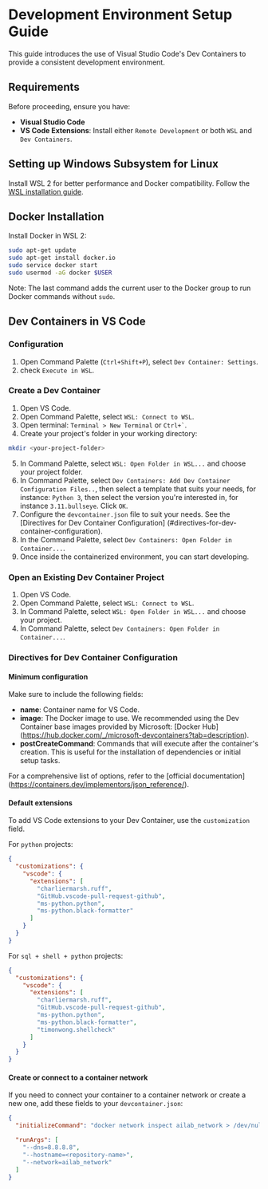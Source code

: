 # Development Environment Setup Guide

This guide introduces the use of Visual Studio Code's Dev Containers to provide
a consistent development environment.

## Requirements

Before proceeding, ensure you have:

- **Visual Studio Code**
- **VS Code Extensions**: Install either `Remote Development` or both `WSL`
and `Dev Containers`.

## Setting up Windows Subsystem for Linux

Install WSL 2 for better performance and Docker compatibility. Follow the
[WSL installation guide](https://docs.microsoft.com/en-us/windows/wsl/install).

## Docker Installation

Install Docker in WSL 2:

```bash
sudo apt-get update
sudo apt-get install docker.io
sudo service docker start
sudo usermod -aG docker $USER
```

Note: The last command adds the current user to the Docker group to run Docker
commands without `sudo`.

## Dev Containers in VS Code

### Configuration

1. Open Command Palette (`Ctrl+Shift+P`), select `Dev Container: Settings`.
2. check `Execute in WSL`.

### Create a Dev Container

1. Open VS Code.
2. Open Command Palette, select `WSL: Connect to WSL`.
3. Open terminal: `Terminal > New Terminal` or `` Ctrl+` ``.
4. Create your project's folder in your working directory:

  ```bash
  mkdir <your-project-folder>
  ```

5. In Command Palette, select `WSL: Open Folder in WSL...` and choose your
project folder.
6. In Command Palette, select
`Dev Containers: Add Dev Container Configuration Files..`, then select a
template that suits your needs, for instance: `Python 3`, then select the
version you're interested in, for instance `3.11.bullseye`. Click `OK`.
7. Configure the `devcontainer.json` file to suit your needs. See the
[Directives for Dev Container Configuration]
(#directives-for-dev-container-configuration).
8. In the Command Palette, select `Dev Containers: Open Folder in Container...`.
9. Once inside the containerized environment, you can start developing.

### Open an Existing Dev Container Project

1. Open VS Code.
2. Open Command Palette, select `WSL: Connect to WSL`.
3. In Command Palette, select `WSL: Open Folder in WSL...` and choose your
project.
4. In Command Palette, select `Dev Containers: Open Folder in Container...`.

### Directives for Dev Container Configuration

#### Minimum configuration

Make sure to include the following fields:

- **name**: Container name for VS Code.
- **image**: The Docker image to use. We recommended using the Dev Container
base images provided by Microsoft: [Docker Hub]
(https://hub.docker.com/_/microsoft-devcontainers?tab=description).
- **postCreateCommand**: Commands that will execute after the container's
creation. This is useful for the installation of dependencies or initial
setup tasks.

For a comprehensive list of options, refer to the [official documentation]
(https://containers.dev/implementors/json_reference/).

#### Default extensions

To add VS Code extensions to your Dev Container, use the `customization` field.

For `python` projects:

```json
{
  "customizations": {
    "vscode": {
      "extensions": [
        "charliermarsh.ruff",
        "GitHub.vscode-pull-request-github",
        "ms-python.python",
        "ms-python.black-formatter"
      ]
    }
  }
}
```

For `sql + shell + python` projects:

```json
{
  "customizations": {
    "vscode": {
      "extensions": [
        "charliermarsh.ruff",
        "GitHub.vscode-pull-request-github",
        "ms-python.python",
        "ms-python.black-formatter",
        "timonwong.shellcheck"
      ]
    }
  }
}
```

#### Create or connect to a container network

If you need to connect your container to a container network or create a
new one, add these fields to your `devcontainer.json`:

```json
{
  "initializeCommand": "docker network inspect ailab_network > /dev/null || docker network create ailab_network --attachable",

  "runArgs": [
    "--dns=8.8.8.8",
    "--hostname=<repository-name>",
    "--network=ailab_network"
  ]
}
```
